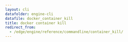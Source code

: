 ```yaml
---
layout: cli
datafolder: engine-cli
datafile: docker_container_kill
title: docker container kill
redirect_from:
  - /edge/engine/reference/commandline/container_kill/
---
```

<!--
This page is automatically generated from Docker's source code. If you want to
suggest a change to the text that appears here, open a ticket or pull request
in the source repository on GitHub:

https://github.com/docker/cli
-->

